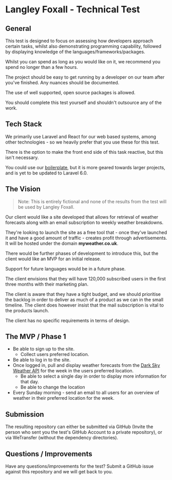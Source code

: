 # Langley Foxall - Technical Test

## General
This test is designed to focus on assessing how developers approach certain tasks, whilst also demonstrating programming
capability, followed by displaying knowledge of the languages/frameworks/packages.

Whilst you can spend as long as you would like on it, we recommend you spend no longer than a few hours.

The project should be easy to get running by a developer on our team after you've finished. Any nuances should be 
documented.

The use of well supported, open source packages is allowed.

You should complete this test yourself and shouldn't outsource any of the work.

## Tech Stack
We primarily use Laravel and React for our web based systems, among other technologies - so we heavily prefer that you 
use these for this test.

There is the option to make the front end side of this task reactive, but this isn't necessary.

You could use our [boilerplate](https://github.com/langleyfoxall/laravel-boilerplate), but it is more geared towards larger
projects, and is yet to be updated to Laravel 6.0.

## The Vision 

> Note: This is entirely fictional and none of the results from the test will be used by Langley Foxall.

Our client would like a site developed that allows for retrieval of weather forecasts along with an email subscription 
to weekly weather breakdowns. 

They're looking to launch the site as a free tool that - once they've launched it and have a good amount of traffic - 
creates profit through advertisements. It will be hosted under the domain **myweather.co.uk**.

There would be further phases of development to introduce this, but the client would like an MVP for an initial release.

Support for future languages would be in a future phase.

The client envisions that they will have 120,000 subscribed users in the first three months with their marketing plan.

The client is aware that they have a tight budget, and we should prioritise the backlog in order to deliver as much of a
product as we can in the small timeline. The client does however insist that the mail subscription is vital to the products
launch.

The client has no specific requirements in terms of design.

## The MVP / Phase 1

- Be able to sign up to the site.
  - Collect users preferred location.
- Be able to log in to the site.
- Once logged in, pull and display weather forecasts from the [Dark Sky Weather API](https://darksky.net/dev) for the 
week in the users preferred location.
  - Be able to select a single day in order to display more information for that day.
  - Be able to change the location
- Every Sunday morning - send an email to all users for an overview of weather in their preferred location for the week.

## Submission
The resulting repository can either be submitted via GitHub (Invite the person who sent you the test's GitHub Account to 
a private repository), or via WeTransfer (without the dependency directories).

## Questions / Improvements
Have any questions/improvements for the test? Submit a GitHub issue against this repository and we will get back to you.
